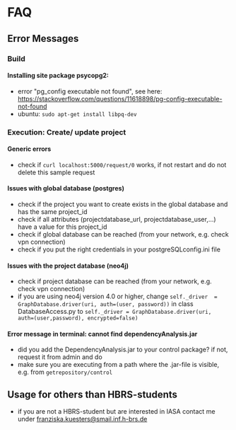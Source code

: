 # FAQ 

## Error Messages 

### Build 
#### Installing site package psycopg2:  
* error "pg_config executable not found", see here: https://stackoverflow.com/questions/11618898/pg-config-executable-not-found
* ubuntu: `sudo apt-get install libpq-dev`

### Execution: Create/ update project 
#### Generic errors 
* check if `curl localhost:5000/request/0` works, if not restart and do not delete this sample request

#### Issues with global database (postgres)
* check if the project you want to create exists in the global database and has the same project_id
* check if all attributes (projectdatabase_url, projectdatabase_user,...) have a value for this project_id
* check if global database can be reached (from your network, e.g. check vpn connection)
* check if you put the right credentials in your postgreSQLconfig.ini file 

#### Issues with the project database (neo4j)
* check if project database can be reached (from your network, e.g. check vpn connection)
* if you are using neo4j version 4.0 or higher, change 
`self._driver  = GraphDatabase.driver(uri, auth=(user, password))`
in class DatabaseAccess.py to 
`self._driver = GraphDatabase.driver(uri, auth=(user,password), encrypted=false)`

#### Error message in terminal: cannot find dependencyAnalysis.jar
* did you add the DependencyAnalysis.jar to your control package? if not, request it from admin and do 
* make sure you are executing from a path where the .jar-file is visible, e.g. from `getrepository/control`

## Usage for others than HBRS-students 
* if you are not a HBRS-student but are interested in IASA contact me under franziska.kuesters@smail.inf.h-brs.de